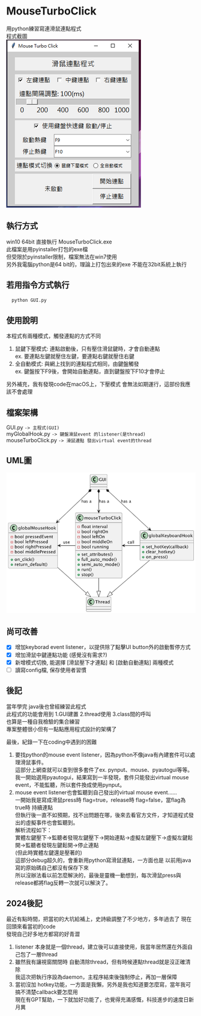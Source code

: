 # MouseTurboClick

用python練習寫連滑鼠連點程式  
程式截圖  
![image](/out/preview.png)  

## 執行方式

win10 64bit 直接執行 MouseTurboClick.exe  
此檔案是用pyinstaller打包的exe檔  
但受限於pyinstaller限制，檔案無法在win7使用  
另外我電腦python是64 bit的，理論上打包出來的exe 不能在32bit系統上執行  

## 若用指令方式執行

```python
  python GUI.py
```

## 使用說明

本程式有兩種模式，觸發連點的方式不同  
1. 鼠鍵下壓模式: 連點啟動後，只有壓住滑鼠鍵時，才會自動連點  
ex. 要連點左鍵就壓住左鍵，要連點右鍵就壓住右鍵  
2. 全自動模式: 與網上找到的連點程式相同，由鍵盤觸發  
ex. 鍵盤按下F9後，會開始自動連點，直到鍵盤按下F10才會停止  

另外補充，我有發現code在macOS上，下壓模式 會無法如期運行，這部份我應該不會處理  

## 檔案架構

GUI.py `-> 主程式(GUI)`  
myGlobalHook.py `-> 鍵盤滑鼠event 的listener(是thread)`  
mouseTurboClick.py `-> 滑鼠連點 發出virtual event的thread`  

## UML圖

![image](/out/preview_UML/preview_UML.png)

## 尚可改善

- [X]  增加keyborad event listener，以提供除了點擊UI button外的啟動暫停方式
- [X]  增加滑鼠中鍵連點功能 (感覺沒有需求?)
- [X]  新增模式切換, 能選擇 [滑鼠壓下才連點] 和 [啟動自動連點] 兩種模式
- [ ]  讀寫config檔, 保存使用者習慣

## 後記

當年學完 java後也曾經練習此程式  
此程式的功能會用到 1.GUI建置 2.thread使用 3.class間的呼叫  
也算是一種自我檢驗的集合練習  
專案整體很小但有一點點應用程式設計的架構了  

最後，紀錄一下在coding中遇到的困難  

1. 要找python的mouse event listener，因為python不像java有內建套件可以處理滑鼠事件。  
   這部分上網查就可以查到很多套件了ex. pynput、mouse、pyautogui等等。  
   我一開始選用pyautogui，結果寫到一半發現，套件只能發出virtual mouse event，不能監聽，所以套件換成使用pynput。  
2. mouse event listener也會監聽到自己發出的virtual mouse event......  
   一開始我是寫成滑鼠press時 flag=true，release時 flag=false，當flag為true時 持續連點  
   但執行後一直不如預期，找不出問題在哪，後來去看官方文件，才知道程式發出的虛擬事件也會監聽到。  
   解析流程如下：  
   實體左鍵壓下→監聽者發現左鍵壓下→開始連點→虛擬左鍵壓下→虛擬左鍵鬆開→監聽者發現左鍵鬆開→停止連點  
   (但此時實體左鍵還是壓著的)  
   這部分debug超久的，會重新用python寫滑鼠連點，一方面也是 以前用java寫的原始碼自己都沒有保存下來  
   所以沒辦法看以前怎麼解決的，最後是靈機一動想到，每次滑鼠press與release都將flag反轉一次就可以解決了。  

## 2024後記

最近有點時間，把當初的大坑給補上，史詩級調整了不少地方，多年過去了 現在回頭來看當初的code  
發現自己好多地方都寫的好青澀  

1. listener 本身就是一個thread，建立後可以直接使用，我當年居然還在外面自己包了一層thread
2. 雖然我有讓視窗關閉時 自動清除thread，但有時候連點thread就是沒正確清除  
   我這次把執行序設為daemon，主程序結束後強制停止，再加一層保障
3. 當初沒加 hotkey功能，一方面是我懶，另外是我也知道要怎麼寫，當年我可搞不清楚callback要怎麼用  
   現在有GPT幫助，一下就加好功能了，也覺得充滿感慨，科技進步的速度日新月異
